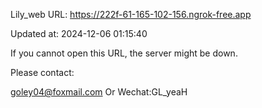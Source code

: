 Lily_web URL: https://222f-61-165-102-156.ngrok-free.app

Updated at: 2024-12-06 01:15:40

If you cannot open this URL, the server might be down.

Please contact: 

goley04@foxmail.com Or Wechat:GL_yeaH